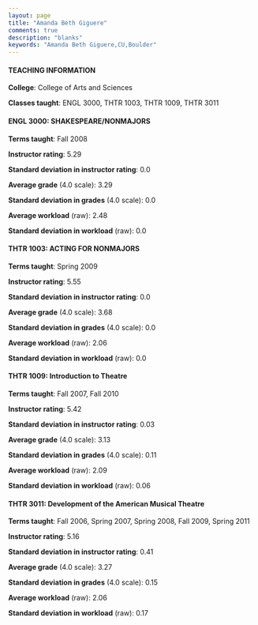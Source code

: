 ```yaml
---
layout: page
title: "Amanda Beth Giguere" 
comments: true
description: "blanks"
keywords: "Amanda Beth Giguere,CU,Boulder"
---
```

<head>
<script src="https://ajax.googleapis.com/ajax/libs/jquery/2.1.3/jquery.min.js"></script>
<script src="https://dl.dropboxusercontent.com/s/pc42nxpaw1ea4o9/highcharts.js?dl=0"></script>
<!-- <script src="../assets/js/highcharts.js"></script> -->
<style type="text/css">@font-face {
	font-family: "Bebas Neue";
	src: url(https://www.filehosting.org/file/details/544349/BebasNeue Regular.otf) format("opentype");
	}
	h1.Bebas { 
		font-family: "Bebas Neue", Verdana, Tahoma;
	}
</style>
</head>
	   
#### TEACHING INFORMATION

**College**: College of Arts and Sciences

**Classes taught**: ENGL 3000, THTR 1003, THTR 1009, THTR 3011

#### ENGL 3000: SHAKESPEARE/NONMAJORS

**Terms taught**: Fall 2008

**Instructor rating**: 5.29

**Standard deviation in instructor rating**: 0.0

**Average grade** (4.0 scale): 3.29

**Standard deviation in grades** (4.0 scale): 0.0

**Average workload** (raw): 2.48

**Standard deviation in workload** (raw): 0.0

#### THTR 1003: ACTING FOR NONMAJORS

**Terms taught**: Spring 2009

**Instructor rating**: 5.55

**Standard deviation in instructor rating**: 0.0

**Average grade** (4.0 scale): 3.68

**Standard deviation in grades** (4.0 scale): 0.0

**Average workload** (raw): 2.06

**Standard deviation in workload** (raw): 0.0

#### THTR 1009: Introduction to Theatre

**Terms taught**: Fall 2007, Fall 2010

**Instructor rating**: 5.42

**Standard deviation in instructor rating**: 0.03

**Average grade** (4.0 scale): 3.13

**Standard deviation in grades** (4.0 scale): 0.11

**Average workload** (raw): 2.09

**Standard deviation in workload** (raw): 0.06

#### THTR 3011: Development of the American Musical Theatre

**Terms taught**: Fall 2006, Spring 2007, Spring 2008, Fall 2009, Spring 2011

**Instructor rating**: 5.16

**Standard deviation in instructor rating**: 0.41

**Average grade** (4.0 scale): 3.27

**Standard deviation in grades** (4.0 scale): 0.15

**Average workload** (raw): 2.06

**Standard deviation in workload** (raw): 0.17

